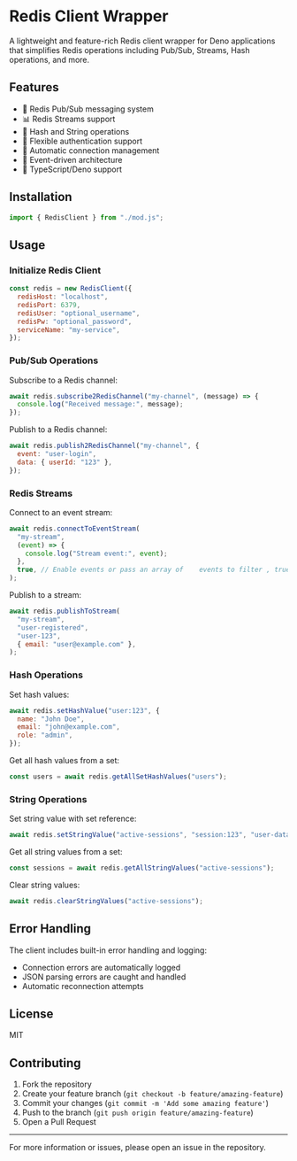 # Redis Client Wrapper

A lightweight and feature-rich Redis client wrapper for Deno applications that
simplifies Redis operations including Pub/Sub, Streams, Hash operations, and
more.

## Features

- 🔄 Redis Pub/Sub messaging system
- 📊 Redis Streams support
- 📝 Hash and String operations
- 🔑 Flexible authentication support
- 🔌 Automatic connection management
- 🚀 Event-driven architecture
- 💪 TypeScript/Deno support

## Installation

```javascript
import { RedisClient } from "./mod.js";
```

## Usage

### Initialize Redis Client

```javascript
const redis = new RedisClient({
  redisHost: "localhost",
  redisPort: 6379,
  redisUser: "optional_username",
  redisPw: "optional_password",
  serviceName: "my-service",
});
```

### Pub/Sub Operations

Subscribe to a Redis channel:

```javascript
await redis.subscribe2RedisChannel("my-channel", (message) => {
  console.log("Received message:", message);
});
```

Publish to a Redis channel:

```javascript
await redis.publish2RedisChannel("my-channel", {
  event: "user-login",
  data: { userId: "123" },
});
```

### Redis Streams

Connect to an event stream:

```javascript
await redis.connectToEventStream(
  "my-stream",
  (event) => {
    console.log("Stream event:", event);
  },
  true, // Enable events or pass an array of    events to filter , true is default means all events  e.g. [ "user-registered", "user-login" ]
);
```

Publish to a stream:

```javascript
await redis.publishToStream(
  "my-stream",
  "user-registered",
  "user-123",
  { email: "user@example.com" },
);
```

### Hash Operations

Set hash values:

```javascript
await redis.setHashValue("user:123", {
  name: "John Doe",
  email: "john@example.com",
  role: "admin",
});
```

Get all hash values from a set:

```javascript
const users = await redis.getAllSetHashValues("users");
```

### String Operations

Set string value with set reference:

```javascript
await redis.setStringValue("active-sessions", "session:123", "user-data");
```

Get all string values from a set:

```javascript
const sessions = await redis.getAllStringValues("active-sessions");
```

Clear string values:

```javascript
await redis.clearStringValues("active-sessions");
```

## Error Handling

The client includes built-in error handling and logging:

- Connection errors are automatically logged
- JSON parsing errors are caught and handled
- Automatic reconnection attempts

## License

MIT

## Contributing

1. Fork the repository
2. Create your feature branch (`git checkout -b feature/amazing-feature`)
3. Commit your changes (`git commit -m 'Add some amazing feature'`)
4. Push to the branch (`git push origin feature/amazing-feature`)
5. Open a Pull Request

---

For more information or issues, please open an issue in the repository.
